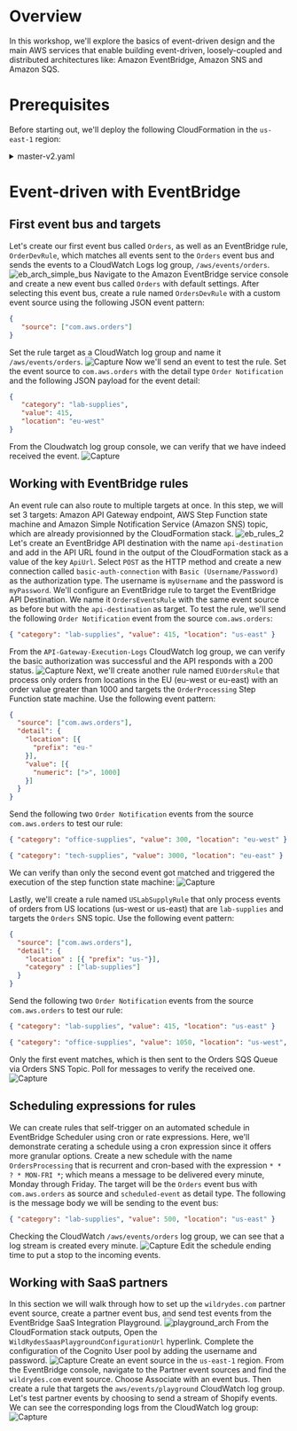 # Overview
In this workshop, we'll explore the basics of event-driven design and the main AWS services that enable building event-driven, loosely-coupled and distributed architectures like: Amazon 
EventBridge, Amazon SNS and Amazon SQS.

# Prerequisites
Before starting out, we'll deploy the following CloudFormation in the `us-east-1` region:
<details>
<summary>master-v2.yaml</summary>  
  
```
---
AWSTemplateFormatVersion: "2010-09-09"
Description: "Master stack: AWS Event-driven Architectures Workshop"

Resources:
  CognitoUserPool:
    Type: AWS::CloudFormation::Stack
    Properties:
      TemplateURL: https://aws-event-driven-architecture-workshop-assets.s3.amazonaws.com/cognito-user-pool-v2.yaml
      TimeoutInMinutes: 60

  SNS:
    Type: AWS::CloudFormation::Stack
    Properties:
      TemplateURL: https://aws-event-driven-architecture-workshop-assets.s3.amazonaws.com/sns-v2.yaml
      TimeoutInMinutes: 60

  EventBridge:
    Type: AWS::CloudFormation::Stack
    Properties:
      TemplateURL: https://aws-event-driven-architecture-workshop-assets.s3.amazonaws.com/event-bridge-v2.yaml
      TimeoutInMinutes: 60

  Lambda:
    Type: AWS::CloudFormation::Stack
    Properties:
      TemplateURL: https://aws-event-driven-architecture-workshop-assets.s3.amazonaws.com/lambda-v2.yaml
      TimeoutInMinutes: 60

Outputs:
  StackRef:

    Value: !Ref CognitoUserPool

  EventGeneratorConfigurationUrl:
    Description: Event Generator configuration link
    Value: !GetAtt CognitoUserPool.Outputs.EventGeneratorConfigurationUrl

  WildRydesSaasPlaygroundConfigurationUrl:
    Description: Wild Rydes Saas Playground configuration link
    Value: !GetAtt CognitoUserPool.Outputs.WildRydesSaasPlaygroundConfigurationUrl

  CognitoUsername:
    Description: Cognito username for use with Event Generator and Wild Rydes SaaS Playground
    Value: !GetAtt CognitoUserPool.Outputs.CognitoUsername

  CognitoPassword:
    Description: Event Generator password for use with Event Generator and Wild Rydes SaaS Playground
    Value: !GetAtt CognitoUserPool.Outputs.CognitoPassword

  ApiUrl:
    Description: "API Gateway endpoint URL"
    Value: !GetAtt EventBridge.Outputs.ApiUrl
```
</details>

# Event-driven with EventBridge
## First event bus and targets
Let's create our first event bus called `Orders`, as well as an EventBridge rule, `OrderDevRule`, which matches all events sent to the `Orders` event bus and sends the events to a CloudWatch Logs 
log group, `/aws/events/orders`.
![eb_arch_simple_bus](https://github.com/xhelma/12weekawsworkshopchallenge/assets/97184575/069097f7-1373-4fa0-bfec-bb5c3dc4d58d)
Navigate to the Amazon EventBridge service console and create a new event bus called `Orders` with default settings. After selecting this event bus, create a rule named `OrdersDevRule`
with a custom event source using the following JSON event pattern:
```json
{
   "source": ["com.aws.orders"]
}
```
Set the rule target as a CloudWatch log group and name it `/aws/events/orders`.
![Capture](https://github.com/xhelma/12weekawsworkshopchallenge/assets/97184575/28343c7b-6f4e-47d3-8c02-324683fbe08f)
Now we'll send an event to test the rule. Set the event source to `com.aws.orders` with the detail type `Order Notification` and the following JSON payload for the event detail:
```json
{
   "category": "lab-supplies",
   "value": 415,
   "location": "eu-west"
}
```
From the Cloudwatch log group console, we can verify that we have indeed received the event.
![Capture](https://github.com/xhelma/12weekawsworkshopchallenge/assets/97184575/417e7a6a-a719-4ddc-b5d7-86f7fe190db2)

## Working with EventBridge rules
An event rule can also route to multiple targets at once. In this step, we will set 3 targets: Amazon API Gateway endpoint, AWS Step Function state machine and Amazon Simple Notification Service 
(Amazon SNS) topic, which are already provisionned by the CloudFormation stack.
![eb_rules_2](https://github.com/xhelma/12weekawsworkshopchallenge/assets/97184575/217069d9-db9a-4e53-9d76-47ecaab005ae)
Let's create an EventBridge API destination with the name `api-destination` and add in the API URL found in the output of the CloudFormation stack as a value of the key `ApiUrl`. Select 
`POST` as the HTTP method and create a new connection called `basic-auth-connection` with `Basic (Username/Password)` as the authorization type. The username is `myUsername` and the
password is `myPassword`.
We'll configure an EventBridge rule to target the EventBridge API Destination. We name it `OrdersEventsRule` with the same event source as before but with the `api-destination` as target.
To test the rule, we'll send the following `Order Notification` event from the source `com.aws.orders`:
```json
{ "category": "lab-supplies", "value": 415, "location": "us-east" }
```
From the `API-Gateway-Execution-Logs` CloudWatch log group, we can verify the basic authorization was successful and the API responds with a 200 status.
![Capture](https://github.com/xhelma/12weekawsworkshopchallenge/assets/97184575/579a9b84-664a-4a64-917a-a241155a1f8b)
Next, we'll create another rule named `EUOrdersRule` that process only orders from locations in the EU (eu-west or eu-east) with an order value greater than 1000 and targets the 
`OrderProcessing` Step Function state machine. Use the following event pattern:
```json
{
  "source": ["com.aws.orders"],
  "detail": {
    "location": [{
      "prefix": "eu-"
    }],
    "value": [{
      "numeric": [">", 1000]
    }]
  }
}
```
Send the following two `Order Notification` events from the source `com.aws.orders` to test our rule:
```json
{ "category": "office-supplies", "value": 300, "location": "eu-west" }
```
```json
{ "category": "tech-supplies", "value": 3000, "location": "eu-east" }
```
We can verify than only the second event got matched and triggered the execution of the step function state machine:
![Capture](https://github.com/xhelma/12weekawsworkshopchallenge/assets/97184575/9ab906a8-6d45-4f10-829c-92103553617c)

Lastly, we'll create a rule named `USLabSupplyRule` that only process events of orders from US locations (us-west or us-east) that are `lab-supplies` and targets the `Orders` SNS topic.
Use the following event pattern:
```json
{
  "source": ["com.aws.orders"],
  "detail": {
    "location" : [{ "prefix": "us-"}],
    "category" : ["lab-supplies"]
  }
}
```
Send the following two `Order Notification` events from the source `com.aws.orders` to test our rule:
```json
{ "category": "lab-supplies", "value": 415, "location": "us-east" }
```
```json
{ "category": "office-supplies", "value": 1050, "location": "us-west", "signature": [ "John Doe" ] }
```
Only the first event matches, which is then sent to the Orders SQS Queue via Orders SNS Topic. Poll for messages to verify the received one.
![Capture](https://github.com/xhelma/12weekawsworkshopchallenge/assets/97184575/25216e81-9b35-435b-a41a-e435406ce4c9)

## Scheduling expressions for rules
We can create rules that self-trigger on an automated schedule in EventBridge Scheduler using cron or rate expressions. Here, we'll demonstrate cerating a schedule using a cron expression
since it offers more granular options.
Create a new schedule with the name `OrdersProcessing` that is recurrent and cron-based with the expression `* * ? * MON-FRI *`; which means a message to be delivered every minute, 
Monday through Friday. The target will be the `Orders` event bus with `com.aws.orders` as source and `scheduled-event` as detail type. The following is the message body we will be 
sending to the event bus:
```json
{ "category": "lab-supplies", "value": 500, "location": "us-east" }
```
Checking the CloudWatch `/aws/events/orders` log group, we can see that a log stream is created every minute.
![Capture](https://github.com/xhelma/12weekawsworkshopchallenge/assets/97184575/03aa57c8-1f07-4be9-9b8b-323034ede77d)
Edit the schedule ending time to put a stop to the incoming events.

## Working with SaaS partners
In this section we will walk through how to set up the `wildrydes.com` partner event source, create a partner event bus, and send test events from the EventBridge SaaS Integration 
Playground.
![playground_arch](https://github.com/xhelma/12weekawsworkshopchallenge/assets/97184575/f5805dfd-8cca-4fa4-a131-2bdfc3e57a3e)
From the CloudFormation stack outputs, Open the `WildRydesSaasPlaygroundConfigurationUrl` hyperlink. Complete the configuration of the Cognito User pool by adding the username and password.
![Capture](https://github.com/xhelma/12weekawsworkshopchallenge/assets/97184575/9a098ad1-cd00-43b8-b322-aebcf7b344ba)
Create an event source in the `us-east-1` region. From the EventBridge console, navigate to the Partner event sources and find the `wildrydes.com` event source. Choose Associate with an 
event bus. Then create a rule that targets the `aws/events/playground` CloudWatch log group.
Let's test partner events by choosing to send a stream of Shopify events. We can see the corresponding logs from the CloudWatch log group:
![Capture](https://github.com/xhelma/12weekawsworkshopchallenge/assets/97184575/51fc8c87-3746-4f12-8545-3963741ec489)






































